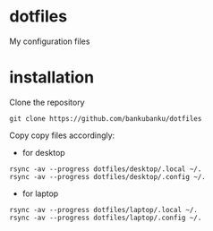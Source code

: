 # dotfiles
My configuration files 

# installation 
Clone the repository
```shell
git clone https://github.com/bankubanku/dotfiles
```

Copy copy files accordingly:

- for desktop 
```shell
rsync -av --progress dotfiles/desktop/.local ~/.
rsync -av --progress dotfiles/desktop/.config ~/.
```

- for laptop 
```shell
rsync -av --progress dotfiles/laptop/.local ~/.
rsync -av --progress dotfiles/laptop/.config ~/.
```